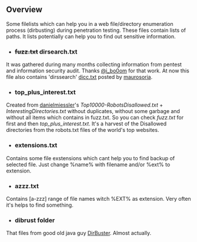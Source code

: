 ## Overview
Some filelists which can help you in a web file/directory enumeration process (dirbusting) during penetration testing. These files contain lists of paths. It lists potentially can help you to find out sensitive information.

- ### ~~**fuzz.txt**~~ **dirsearch.txt**
It was gathered during many months collecting information from pentest and information security audit. Thanks [@i_bo0om](https://twitter.com/i_bo0om) for that work. At now this file also contains 'dirssearch' [dicc.txt](https://github.com/maurosoria/dirsearch/blob/master/db/dicc.txt) posted by [maurosoria](https://github.com/maurosoria).

- ### **top_plus_interest.txt**
Created from [danielmiessler](https://github.com/danielmiessler)'s *Top10000-RobotsDisallowed.txt* + *InterestingDirectories.txt* without duplicates, without some garbage and without all items which contains in fuzz.txt. So you can check *fuzz.txt* for first and then *top_plus_interest.txt*. It's a harvest of the Disallowed directories from the robots.txt files of the world's top websites.

- ### **extensions.txt**
Contains some file exstensions which cant help you to find backup of selected file. Just change %name% with filename and/or %ext% to extension.

- ### **azzz.txt**
Contains [a-zzz] range of file names witch %EXT% as extension. Very often it's helps to find something.

- ### **dibrust folder**
That files from good old java guy [DirBuster](http://sourceforge.net/projects/dirbuster/). Almost actually.